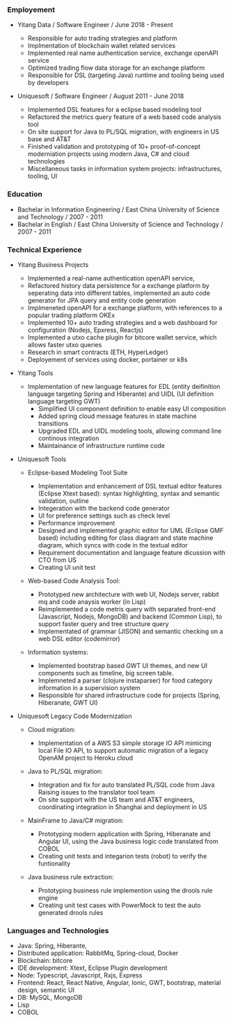 ### Employement
   - Yitang Data / Software Engineer / June 2018 - Present
      - Responsible for auto trading strategies and platform
      - Implmentation of blockchain wallet related services
      - Implemented real name authentication service, exchange openAPI service
      - Optimized trading flow data storage for an exchange platform
      - Responsible for DSL (targeting Java) runtime and tooling being used by developers

   - Uniquesoft / Software Engineer / August 2011 - June 2018  
      - Implemented DSL features for a eclipse based modeling tool
      - Refactored the metrics query feature of a web based code analysis tool
      - On site support for Java to PL/SQL migration, with engineers in US base and AT&T
      - Finished validation and prototyping of 10+ proof-of-concept moderniation projects using modern Java, C# and cloud technologies
      - Miscellaneous tasks in information system projects: infrastructures, tooling, UI

### Education

   - Bachelar in Information Engineering  /  East China University of Science and Technology / 2007 - 2011
   - Bachelar in English / East China University of Science and Technology / 2007 - 2011

### Technical Experience

   - Yitang Business Projects

      - Implemented a real-name authentication openAPI service, 
      - Refactored history data persistence for a exchange platform by seperating data into different tables, 
        implemented an auto code generator for JPA query and entity code generation
      - Implmeneted openAPI for a exchange platform, with references to a popular trading platform OKEx
      - Implemented 10+ auto trading strategies and a web dashboard for configuration (Nodejs, Epxress, Reactjs)
      - Implemented a utxo cache plugin for bitcore wallet service, which allows faster utxo queries
      - Research in smart contracts (ETH, HyperLedger)
      - Deployement of services using docker, portainer or k8s


   - Yitang Tools

      - Implementation of new language features for EDL (entity deifinition language targeting Spring and Hiberante) and UIDL (UI definition language targeting GWT)
         - Simplified UI component definition to enable easy UI composition
         - Added spring cloud message features in state machine transitions
         - Upgraded EDL and UIDL modeling tools, allowing command line continous integration
         - Maintainance of infrastructure runtime code


   - Uniquesoft Tools

      - Eclipse-based Modeling Tool Suite
        - Implementation and enhancement of DSL textual editor features (Eclipse Xtext based): syntax highlighting, syntax and semantic validation, outline
        - Integeration with the backend code generator
        - UI for preference settings such as check level
        - Performance improvement
        - Designed and implemented graphic editor for UML (Eclipse GMF based) including editing for class diagram and state machine diagram, which syncs with code in the textual editor
        - Requirement documentation and language feature dicussion with CTO from US
        - Creating UI unit test

      - Web-based Code Analysis Tool:
        - Prototyped new architecture with web UI, Nodejs server, rabbit mq and code anaysis worker (in Lisp)
        - Reimplemented a code metris query with separated front-end (Javascript, Nodejs, MongoDB) and backend (Common Lisp), to support faster query 
        and tree structure query
        - Implementated of grammar (JISON) and semantic checking on a web DSL editor (codemirror)

      - Information systems:
        - Implemented bootstrap based GWT UI themes, and new UI components such as timeline, big screen table.
        - Implemneted a parser (clojure instaparser) for food category information in a supervision system
        - Responsible for shared infrastructure code for projects (Spring, Hiberanate, GWT UI)         

   - Uniquesoft Legacy Code Modernization 

      - Cloud migration: 
        - Implementation of a AWS S3 simple storage IO API mimicing local File IO API, to support automatic migration of a legacy OpenAM project to Heroku cloud 

      - Java to PL/SQL migration:
        - Integration and fix for auto translated PL/SQL code from Java Raising issues to the translator tool team
        - On site support with the US team and AT&T engineers, coordinating integration in Shanghai and deployment in US

      - MainFrame to Java/C# migration:
        - Prototyping modern application with Spring, Hiberanate and Angular UI, using the Java business logic code translated from COBOL
        - Creating unit tests and integarion tests (robot) to verify the funtionality

      - Java business rule extraction: 
        - Prototyping business rule implemention using the drools rule engine 
        - Creating unit test cases with PowerMock to test the auto generated drools rules

### Languages and Technologies

   - Java: Spring, Hiberante, 
   - Distributed application: RabbitMq, Spring-cloud, Docker
   - Blockchain: bitcore
   - IDE development: Xtext, Eclipse Plugin development
   - Node: Typescript, Javascript, Rxjs, Express
   - Frontend: React, React Native, Angular, Ionic, GWT, bootstrap, material design, semantic UI
   - DB: MySQL, MongoDB
   - Lisp
   - COBOL
